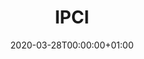 ---
title: "IPCI"
subtitle: ""
summary: "The Integrated Primary Care Information (IPCI) database is a Dutch database containing the complete medical record of more than 2.5 million patients provided by more than 450 GPs geographically spread over the Netherlands. (12) In the Netherlands, all citizens are registered with a GP practice which acts as a gatekeeper in a two-way exchange of information with secondary care. "
owner:
    organisation: "Erasmus Medical Center Rotterdam"
    lead: "Peter Rijnbeek"
    alternate: "Johan van der Lei, Solomon Ioannou"
country: "Netherlands"
type: "General practice electronic health records"
omop: "CDM v5.3"
dbms: "Postgres"
patient_count: "2.5m "
has_covid: "N"
first_time: "No"
data_history: "1996 "
references: [""]

authors: 
    - "Peter Rijnbeek"
tags: []
categories: ["dataset"]
date: 2020-03-28T00:00:00+01:00
lastmod: 2020-03-28T00:00:00+01:00
featured: false
draft: true

links:
    - icon: globe
      icon_pack: fas
      name: More information
      url: ""
image:
      placement: 1
      caption: ""
      focal_point: ""
      preview_only: false
      alt_text: ""
projects: []
---